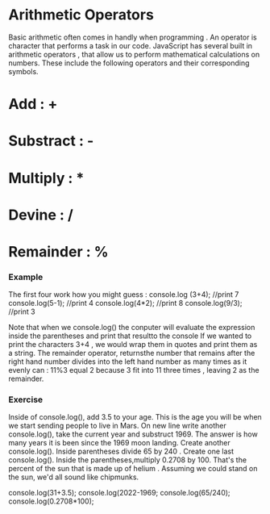 # Arithmetic Operators

Basic arithmetic often comes in handly when programming .
An operator is character that performs a task in our code.
JavaScript has several built in arithmetic operators , that allow us to perform mathematical calculations on numbers.
These include the following operators and their corresponding symbols.

# Add  : +
# Substract : -
# Multiply : *
# Devine : /
# Remainder : %

### Example
The first four work how you might guess :
console.log (3+4); //print 7
console.log(5-1); //print 4
console.log(4*2); //print 8
console.log(9/3); //print 3

Note that when we console.log() the conputer will evaluate the expression inside the parentheses and print that resultto the console
If we wanted to print the characters 3+4 , we would wrap them in quotes and print them as a string.
The remainder operator, returnsthe number that remains after the right hand number divides into the left hand number as many times as it evenly can : 11%3 equal 2 because 3 fit into 11 three times , leaving 2 as the remainder.

### Exercise 

Inside of console.log(), add 3.5 to your age.
This is the age you will be when we start sending people to live in Mars.
On new line write another console.log(), take the current year and substruct 1969.
The answer is how many years it is been since the 1969 moon landing.
Create another console.log(). Inside parentheses divide 65 by 240 .
Create one last console.log(). Inside the parentheses,multiply 0.2708 by 100.
That's the percent of the sun that is made up of helium . Assuming we could stand on the sun, we'd all sound like chipmunks.

console.log(31+3.5);
console.log(2022-1969;
console.log(65/240);
console.log(0.2708*100);
